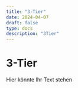 ```yaml
---
title: "3-Tier"
date: 2024-04-07
draft: false
type: docs
description: "3Tier"
---
```


# 3-Tier

Hier könnte Ihr Text stehen